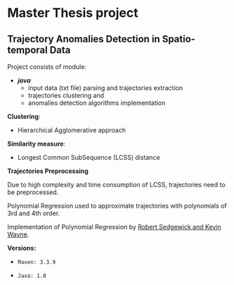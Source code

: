# Master Thesis project
## Trajectory Anomalies Detection in Spatio-temporal Data

Project consists of module:
* **_java_**
    * input data (txt file) parsing and trajectories extraction
    * trajectories clustering and 
    * anomalies detection algorithms implementation

**Clustering**:
* Hierarchical Agglomerative approach

**Similarity measure**:
* Longest Common SubSequence (LCSS) distance

**Trajectories Preprocessing**

Due to high complexity and time consumption of LCSS, trajectories need to be preprocessed.

Polynomial Regression used to approximate trajectories with polynomials of 3rd and 4th order.

Implementation of Polynomial Regression by [Robert Sedgewick and Kevin Wayne](https://algs4.cs.princeton.edu/14analysis/PolynomialRegression.java). 

**Versions:**
* `Maven: 3.3.9`

* `Java: 1.8`

